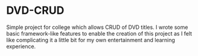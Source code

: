 DVD-CRUD
========

Simple project for college which allows CRUD of DVD titles. I wrote some basic framework-like features to enable
the creation of this project as I felt like complicating it a little bit for my own entertainment and learning
experience.

